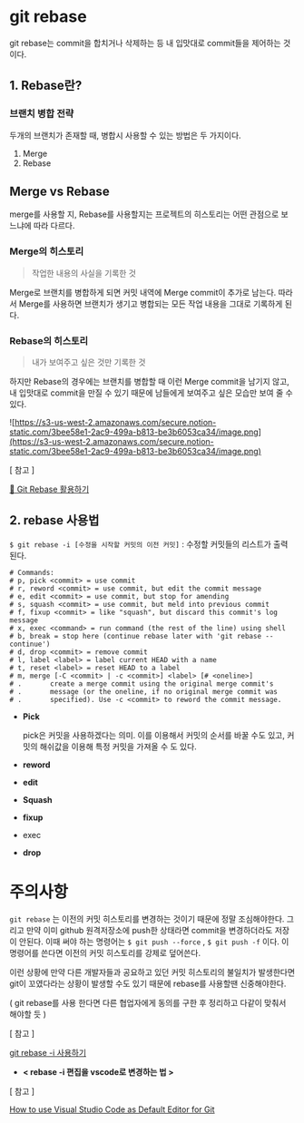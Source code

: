 # git rebase

git rebase는 commit을 합치거나 삭제하는 등 내 입맛대로 commit들을 제어하는 것이다.

## 1. Rebase란?

### 브랜치 병합 전략

두개의 브랜치가 존재할 때, 병합시 사용할 수 있는 방법은 두 가지이다.

1. Merge
2. Rebase

## Merge vs Rebase

merge를 사용할 지, Rebase를 사용할지는 프로젝트의 히스토리는 어떤 관점으로 보느냐에 따라 다르다.

### Merge의 히스토리

> 작업한 내용의 사실을 기록한 것

Merge로 브랜치를 병합하게 되면 커밋 내역에 Merge commit이 추가로 남는다. 따라서 Merge를 사용하면 브랜치가 생기고 병합되는 모든 작업 내용을 그대로 기록하게 된다.

### Rebase의 히스토리

> 내가 보여주고 싶은 것만 기록한 것

하지만 Rebase의 경우에는 브랜치를 병합할 때 이런 Merge commit을 남기지 않고, 내 입맛대로  commit을 만질 수 있기 때문에 남들에게 보여주고 싶은 모습만 보여 줄 수 있다.

![https://s3-us-west-2.amazonaws.com/secure.notion-static.com/3bee58e1-2ac9-499a-b813-be3b6053ca34/image.png](https://s3-us-west-2.amazonaws.com/secure.notion-static.com/3bee58e1-2ac9-499a-b813-be3b6053ca34/image.png)

[ 참고 ]

[🎢 Git Rebase 활용하기](https://velog.io/@godori/Git-Rebase)

## 2. rebase 사용법

`$ git rebase -i [수정을 시작할 커밋의 이전 커밋]`  : 수정할 커밋들의 리스트가 출력 된다.

```
# Commands:
# p, pick <commit> = use commit
# r, reword <commit> = use commit, but edit the commit message
# e, edit <commit> = use commit, but stop for amending
# s, squash <commit> = use commit, but meld into previous commit
# f, fixup <commit> = like "squash", but discard this commit's log message
# x, exec <command> = run command (the rest of the line) using shell
# b, break = stop here (continue rebase later with 'git rebase --continue')
# d, drop <commit> = remove commit
# l, label <label> = label current HEAD with a name
# t, reset <label> = reset HEAD to a label
# m, merge [-C <commit> | -c <commit>] <label> [# <oneline>]
# .       create a merge commit using the original merge commit's
# .       message (or the oneline, if no original merge commit was
# .       specified). Use -c <commit> to reword the commit message.
```

- **Pick**

  pick은 커밋을 사용하겠다는 의미. 이를 이용해서 커밋의 순서를 바꿀 수도 있고, 커밋의 해쉬값을 이용해 특정 커밋을 가져올 수 도 있다.

- **reword**

- **edit**

- **Squash**

- **fixup**

- exec

- **drop**

# 주의사항

`git rebase` 는 이전의 커밋 히스토리를 변경하는 것이기 때문에 정말 조심해야한다. 그리고 만약 이미 github 원격저장소에 push한 상태라면 commit을 변경하더라도 저장이 안된다. 이때 써야 하는 명령어는 `$ git push --force` , `$ git push -f` 이다. 이 명령어를 쓴다면 이전의 커밋 히스토리를 강제로 덮어쓴다.

이런 상황에 만약 다른 개발자들과 공요하고 있던 커밋 히스토리의 불일치가 발생한다면 git이 꼬였다라는 상황이 발생할 수도 있기 때문에 rebase를 사용할땐 신중해야한다.

( git rebase를 사용 한다면 다른 협업자에게 동의를 구한 후 정리하고 다같이 맞춰서 해야할 듯 )

[ 참고 ]

[git rebase -i 사용하기](https://jupiny.com/2018/05/07/git-rebase-i-option/)

- **< rebase -i 편집을 vscode로 변경하는 법 >**

[ 참고 ]

[How to use Visual Studio Code as Default Editor for Git](https://stackoverflow.com/questions/30024353/how-to-use-visual-studio-code-as-default-editor-for-git)